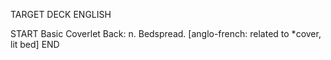 TARGET DECK
ENGLISH

START
Basic
Coverlet
Back: n. Bedspread. [anglo-french: related to *cover, lit bed]
END

